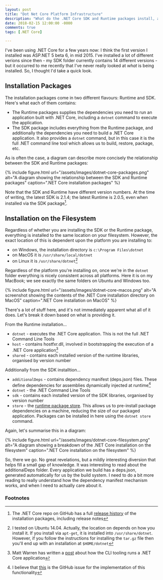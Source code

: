 ```yaml
---
layout: post
title: "Dot Net Core Platform Infrastructure"
description: "What do the .NET Core SDK and Runtime packages install, and to where?"
date: 2018-02-15 12:00:00 -0000
comments: true
tags: [.NET Core]

---
```


I've been using .NET Core for a few years now: I think the first version I installed was ASP.NET 5 beta 6, in mid 2015. I've installed a lot of different verions since then - my SDK folder currently contains 14 different versions - but it occurred to me recently that I've never really looked at *what* is being installed. So, I thought I'd take a quick look.

## Installation Packages

The installation packages come in two different flavours: Runtime and SDK. Here's what each of them contains:

- The Runtime packages supplies the dependencies you need to run an application built with .NET Core, including a `dotnet` command to execute the application. 
- The SDK package includes everything from the Runtime package, and additionally the dependencies you need to build a .NET Core application. It also provides a `dotnet` command, but in this case it is the full .NET command line tool which allows us to build, restore, package, etc.

As is often the case, a diagram can describe more concisely the relationship between the SDK and Runtime packages:

{% include figure.html 
  url="/assets/images/dotnet-core-packages.png" 
  alt="A diagram showing the relationship between the SDK and Runtime packages" 
  caption=".NET Core installation packages" 
%}

Note that the SDK and Runtime have different version numbers. At the time of writing, the latest SDK is 2.1.4; the latest Runtime is 2.0.5, even when installed via the SDK package[^1]. 

## Installation on the Filesystem

Regardless of whether you are installing the SDK or the Runtime package, everything is installed to the same location on your filesystem. However, the exact location of this is dependent upon the platform you are installing to: 

- on Windows, the installation directory is `c:\Program Files\dotnet`
- on MacOS it is `/usr/share/local/dotnet`
- on Linux it is `/usr/share/dotnet`[^2]

Regardless of the platform you're installing on, once we're in the `dotnet` folder everything is nicely consistent across all platforms. Here it is on my MacBook; we see exactly the same folders on Ubuntu and Windows too.

{% include figure.html 
  url="/assets/images/dotnet-core-macos.png" 
  alt="A screenshot showing the contents of the .NET Core installation directory on MacOS" 
  caption=".NET Core installation on MacOS" 
%}

There's a lot of stuff here, and it's not immediately apparent what all of it does. Let's break it down based on what is providing it.

From the Runtime installation...

- `dotnet` - executes the .NET Core application. This is not the full .NET Command Line Tools
- `host` - contains hostfxr.dll, involved in bootstrapping the execution of a .NET Core application[^3] 
- `shared` - contains each installed version of the runtime libraries, organised by version number

Additionally from the SDK installtion...

- `additionalDeps` - contains dependency manifest (deps.json) files. These define dependencies for assemblies dynamically injected at runtime[^4]
- `dotnet` - the .NET Command Line Tools
- `sdk` - contains each installed version of the SDK libraries, organised by version number
- `store` - the [runtime package store](https://docs.microsoft.com/en-us/dotnet/core/deploying/runtime-store). This allows us to pre-install package dependencies on a machine, reducing the size of our packaged application. Packages can be installed in here using the `dotnet store` command.

Again, let's summarise this in a diagram:

{% include figure.html 
  url="/assets/images/dotnet-core-filesystem.png" 
  alt="A diagram showing a breakdown of the .NET Core installation on the filesystem" 
  caption=".NET Core installation on the filesystem" 
%}

So, there we go. No great revelations, but a mildly interesting diversion that helps fill a small gap of knowledge. It was interesting to read about the additionalDeps folder. Every application we build has a deps.json, generated automatically for us by the build system. I need to do a bit more reading to really understand how the dependency manifest mechanism works, and when I need to actually care about it.

### Footnotes

[^1]: The .NET Core repo on GitHub has a full [release history](https://github.com/dotnet/core/blob/master/release-notes/download-archive.md) of the installation packages, including release notes
[^2]: I tested on Ubuntu 14.04. Actually, the location on depends on how you install it. If you install via `apt-get`, it is installed into `/usr/share/dotnet`. However, if you follow the instructions for installing the `tar.gz` file then you'll end up with an installation at `$HOME/dotnet`
[^3]: Matt Warren has written a [post](http://mattwarren.org/2016/07/04/How-the-dotnet-CLI-tooling-runs-your-code/) about how the CLI tooling runs a .NET Core application 
[^4]: I believe that [this](https://github.com/dotnet/core-setup/issues/1597) is the GitHub issue for the implementation of this functionality